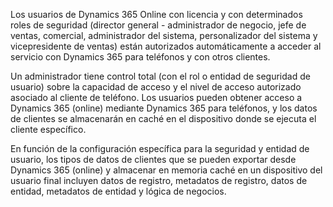Los usuarios de Dynamics 365 Online con licencia y con determinados roles de seguridad (director general - administrador de negocio, jefe de ventas, comercial, administrador del sistema, personalizador del sistema y vicepresidente de ventas) están autorizados automáticamente a acceder al servicio con Dynamics 365 para teléfonos y con otros clientes.  
  
 Un administrador tiene control total (con el rol o entidad de seguridad de usuario) sobre la capacidad de acceso y el nivel de acceso autorizado asociado al cliente de teléfono. Los usuarios pueden obtener acceso a Dynamics 365 (online) mediante Dynamics 365 para teléfonos, y los datos de clientes se almacenarán en caché en el dispositivo donde se ejecuta el cliente específico.  
  
 En función de la configuración específica para la seguridad y entidad de usuario, los tipos de datos de clientes que se pueden exportar desde Dynamics 365 (online) y almacenar en memoria caché en un dispositivo del usuario final incluyen datos de registro, metadatos de registro, datos de entidad, metadatos de entidad y lógica de negocios.